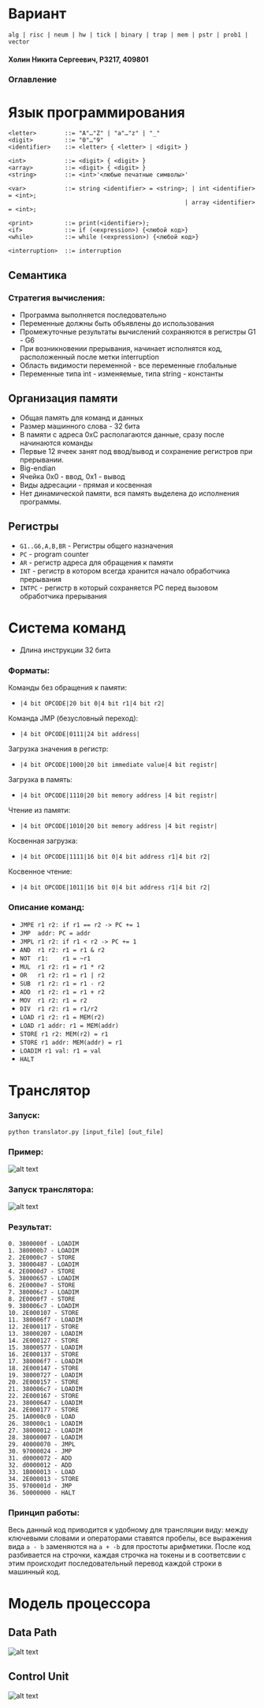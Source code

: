 # Вариант
`alg | risc | neum | hw | tick | binary | trap | mem | pstr | prob1 | vector`

#### Холин Никита Сергеевич, Р3217, 409801

### Оглавление

# Язык программирования
``` ebnf
<letter>        ::= "A"…"Z" | "a"…"z" | "_"
<digit>         ::= "0"…"9"
<identifier>    ::= <letter> { <letter> | <digit> }

<int>           ::= <digit> { <digit> }
<array>         ::= <digit> { <digit> }
<string>        ::= <int>'<любые печатные символы>'

<var>           ::= string <identifier> = <string>; | int <identifier> = <int>; 
                                                  | array <identifier> = <int>;

<print>         ::= print(<identifier>);
<if>            ::= if (<expression>) {<любой код>}
<while>         ::= while (<expression>) {<любой код>}

<interruption>  ::= interruption
```

## Семантика
### Стратегия вычисления:
- Программа выполняется последовательно 
- Переменные должны быть объявлены до использования
- Промежуточные результаты вычислений сохраняются в регистры G1 - G6
- При возникновении прерывания, начинает исполнятся код, расположенный после метки interruption
- Область видимости переменной - все переменные глобальные
- Переменные типа int - изменяемые, типа string - константы


## Организация памяти
- Общая память для команд и данных
- Размер машинного слова - 32 бита
- В памяти с адреса 0xС располагаются данные, сразу после начинаются команды
- Первые 12 ячеек занят под ввод/вывод и сохранение регистров при прерывании.
- Big-endian
- Ячейка 0x0 - ввод, 0х1 - вывод
- Виды адресации - прямая и косвенная
- Нет динамической памяти, вся память выделена до исполнения программы.


## Регистры
- `G1..G6,A,B,BR` - Регистры общего назначения
- `PC` - program counter
- `AR` - регистр адреса для обращения к памяти
- `INT` - регистр в котором всегда хранится начало обработчика прерывания
- `INTPC` - регистр в который сохраняется PC перед вызовом обработчика прерывания


# Система команд
- Длина инструкции 32 бита
### Форматы: 
Команды без обращения к памяти:
- `|4 bit OPCODE|20 bit 0|4 bit r1|4 bit r2|`

Команда JMP (безусловный переход):
- `|4 bit OPCODE|0111|24 bit address|`

Загрузка значения в регистр:
- `|4 bit OPCODE|1000|20 bit immediate value|4 bit registr|`

Загрузка в память:
- `|4 bit OPCODE|1110|20 bit memory address |4 bit registr|`

Чтение из памяти:
- `|4 bit OPCODE|1010|20 bit memory address |4 bit registr|`

Косвенная загрузка:
- `|4 bit OPCODE|1111|16 bit 0|4 bit address r1|4 bit r2|`

Косвенное чтение:
- `|4 bit OPCODE|1011|16 bit 0|4 bit address r1|4 bit r2|`




### Описание команд:
-    `JMPE r1 r2: if r1 == r2 -> PC += 1`
-    `JMP  addr: PC = addr  `
-    `JMPL r1 r2: if r1 < r2 -> PC += 1`
-    `AND  r1 r2: r1 = r1 & r2`
-    `NOT  r1:    r1 = ~r1`
-    `MUL  r1 r2: r1 = r1 * r2` 
-    `OR   r1 r2: r1 = r1 | r2`
-    `SUB  r1 r2: r1 = r1 - r2`
-    `ADD  r1 r2: r1 = r1 + r2`
-    `MOV  r1 r2: r1 = r2`
-    `DIV  r1 r2: r1 = r1/r2`
-    `LOAD r1 r2: r1 = MEM(r2)`
-    `LOAD r1 addr: r1 = MEM(addr)`
-    `STORE r1 r2: MEM(r2) = r1`
-    `STORE r1 addr: MEM(addr) = r1`
-    `LOADIM r1 val: r1 = val`
-    `HALT `

# Транслятор
### Запуск: 
`python translator.py [input_file] [out_file]`

### Пример:
![alt text](https://sun9-17.userapi.com/s/v1/if2/N3Bwhw3Pw9zTdJpNrZfr_rMgLfmGNPnGOi6pbX73H1_VaWwp5Jjtf90WQcs7vVO2Ak7ReeN6wfJNva9taEkhbd7d.jpg?quality=95&as=32x3,48x4,72x6,108x9,160x13,240x20,360x30,480x40,540x45,640x54,720x60,1080x90,1122x94&from=bu&cs=1122x0)

### Запуск транслятора:
![alt text](https://sun9-27.userapi.com/s/v1/if2/HOds2fCH_cnLEyC62r-LqvCATfwQH8__q-Xt1i1pQqmgJXIWAxFymXBkH_s9SVlfqWtJE_lMVxQe0V2YueGhJ_52.jpg?quality=95&as=32x5,48x7,72x10,108x15,160x23,240x34,360x52,480x69,540x78,640x92,720x103,822x118&from=bu&cs=822x0)

### Результат:

```
0. 3800000f - LOADIM
1. 380000b7 - LOADIM
2. 2E0000c7 - STORE
3. 38000487 - LOADIM
4. 2E0000d7 - STORE
5. 38000657 - LOADIM
6. 2E0000e7 - STORE
7. 380006c7 - LOADIM
8. 2E0000f7 - STORE
9. 380006c7 - LOADIM
10. 2E000107 - STORE
11. 380006f7 - LOADIM
12. 2E000117 - STORE
13. 38000207 - LOADIM
14. 2E000127 - STORE
15. 38000577 - LOADIM
16. 2E000137 - STORE
17. 380006f7 - LOADIM
18. 2E000147 - STORE
19. 38000727 - LOADIM
20. 2E000157 - STORE
21. 380006c7 - LOADIM
22. 2E000167 - STORE
23. 38000647 - LOADIM
24. 2E000177 - STORE
25. 1A0000c0 - LOAD
26. 380000c1 - LOADIM
27. 38000012 - LOADIM
28. 38000007 - LOADIM
29. 40000070 - JMPL
30. 97000024 - JMP
31. d0000072 - ADD
32. d0000012 - ADD
33. 1B000013 - LOAD
34. 2E000013 - STORE
35. 9700001d - JMP
36. 50000000 - HALT
```


### Принцип работы:
Весь данный код приводится к удобному для трансляции виду: между ключевыми словами и операторами ставятся пробелы, все выражения вида `a - b` заменяются на `a + -b` для простоты арифметики. После код разбивается на строчки, каждая строчка на токены и в соответсвии с этим происходит последовательный перевод каждой строки в машинный код.

# Модель процессора

## Data Path
![alt text](https://sun9-36.userapi.com/s/v1/if2/7jGG40CUcgE3XcT8pRzd736x5iGL5STZf7-5wEguCJPId2oJUbZHF2t_NJ9fKhN7SgqVd0iw7e-oHvSlyMXftLFC.jpg?quality=95&as=32x25,48x37,72x56,108x84,160x124,240x186,360x279,480x372,540x418,640x495,720x557,1054x816&from=bu&cs=1054x0)

## Control Unit
![alt text](https://sun9-31.userapi.com/s/v1/if2/DToA99Ceer3OgnY9LgHS2DBLEJEm_RKzzAM9nsLPFcYWvGcWL0i-Jyl--KhYfSGNbX5eX35aRY4-RBpoexq1WfHW.jpg?quality=95&as=32x27,48x40,72x60,108x89,160x133,240x199,360x298,480x398,540x448,640x530,720x597,870x721&from=bu&cs=870x0)
